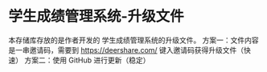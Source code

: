 # 学生成绩管理系统-升级文件
本存储库存放的是作者开发的 学生成绩管理系统的升级文件。
方案一：文件内容是一串邀请码，需要到 https://deershare.com/ 键入邀请码获得升级文件（快速）
方案二：使用 GitHub 进行更新（稳定）
